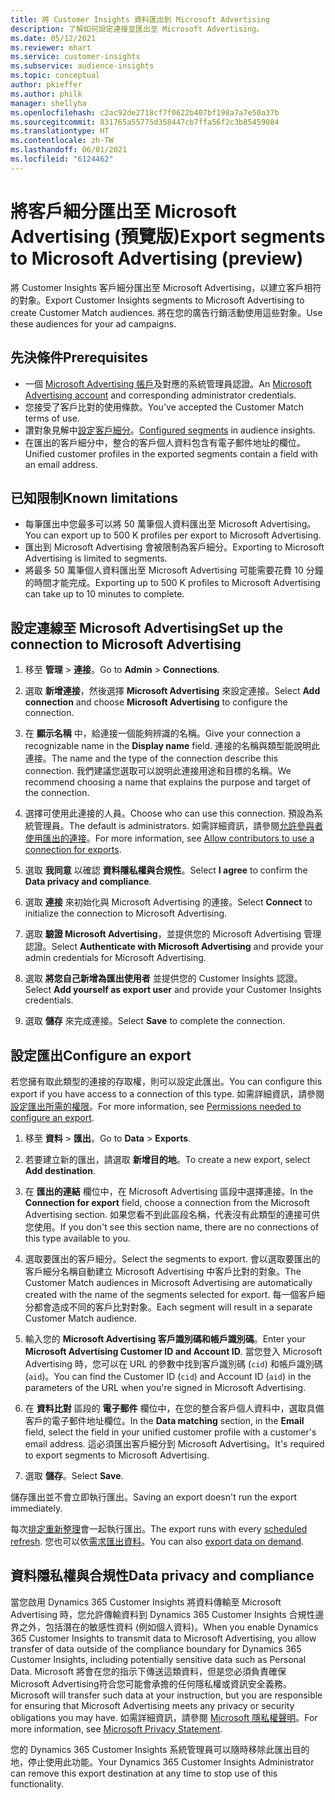 ```yaml
---
title: 將 Customer Insights 資料匯出到 Microsoft Advertising
description: 了解如何設定連接並匯出至 Microsoft Advertising。
ms.date: 05/12/2021
ms.reviewer: mhart
ms.service: customer-insights
ms.subservice: audience-insights
ms.topic: conceptual
author: pkieffer
ms.author: philk
manager: shellyha
ms.openlocfilehash: c2ac92de2718cf7f0622b407bf198a7a7e50a37b
ms.sourcegitcommit: 831765a55775d358447cb7ffa56f2c3b85459084
ms.translationtype: HT
ms.contentlocale: zh-TW
ms.lasthandoff: 06/01/2021
ms.locfileid: "6124462"
---
```

# <a name="export-segments-to-microsoft-advertising-preview"></a><span data-ttu-id="c1175-103">將客戶細分匯出至 Microsoft Advertising (預覽版)</span><span class="sxs-lookup"><span data-stu-id="c1175-103">Export segments to Microsoft Advertising (preview)</span></span>

<span data-ttu-id="c1175-104">將 Customer Insights 客戶細分匯出至 Microsoft Advertising，以建立客戶相符的對象。</span><span class="sxs-lookup"><span data-stu-id="c1175-104">Export Customer Insights segments to Microsoft Advertising to create Customer Match audiences.</span></span> <span data-ttu-id="c1175-105">將在您的廣告行銷活動使用這些對象。</span><span class="sxs-lookup"><span data-stu-id="c1175-105">Use these audiences for your ad campaigns.</span></span>

## <a name="prerequisites"></a><span data-ttu-id="c1175-106">先決條件</span><span class="sxs-lookup"><span data-stu-id="c1175-106">Prerequisites</span></span>

-   <span data-ttu-id="c1175-107">一個 [Microsoft Advertising 帳戶](https://ads.microsoft.com/)及對應的系統管理員認證。</span><span class="sxs-lookup"><span data-stu-id="c1175-107">An [Microsoft Advertising account](https://ads.microsoft.com/) and corresponding administrator credentials.</span></span>
-   <span data-ttu-id="c1175-108">您接受了客戶比對的使用條款。</span><span class="sxs-lookup"><span data-stu-id="c1175-108">You've accepted the Customer Match terms of use.</span></span> 
-   <span data-ttu-id="c1175-109">讚對象見解中[設定客戶細分](segments.md)。</span><span class="sxs-lookup"><span data-stu-id="c1175-109">[Configured segments](segments.md) in audience insights.</span></span>
-   <span data-ttu-id="c1175-110">在匯出的客戶細分中，整合的客戶個人資料包含有電子郵件地址的欄位。</span><span class="sxs-lookup"><span data-stu-id="c1175-110">Unified customer profiles in the exported segments contain a field with an email address.</span></span>

## <a name="known-limitations"></a><span data-ttu-id="c1175-111">已知限制</span><span class="sxs-lookup"><span data-stu-id="c1175-111">Known limitations</span></span>

- <span data-ttu-id="c1175-112">每筆匯出中您最多可以將 50 萬筆個人資料匯出至 Microsoft Advertising。</span><span class="sxs-lookup"><span data-stu-id="c1175-112">You can export up to 500 K profiles per export to Microsoft Advertising.</span></span>
- <span data-ttu-id="c1175-113">匯出到 Microsoft Advertising 會被限制為客戶細分。</span><span class="sxs-lookup"><span data-stu-id="c1175-113">Exporting to Microsoft Advertising is limited to segments.</span></span>
- <span data-ttu-id="c1175-114">將最多 50 萬筆個人資料匯出至 Microsoft Advertising 可能需要花費 10 分鐘的時間才能完成。</span><span class="sxs-lookup"><span data-stu-id="c1175-114">Exporting up to 500 K profiles to Microsoft Advertising can take up to 10 minutes to complete.</span></span> 


## <a name="set-up-the-connection-to-microsoft-advertising"></a><span data-ttu-id="c1175-115">設定連線至 Microsoft Advertising</span><span class="sxs-lookup"><span data-stu-id="c1175-115">Set up the connection to Microsoft Advertising</span></span>

1. <span data-ttu-id="c1175-116">移至 **管理** > **連接**。</span><span class="sxs-lookup"><span data-stu-id="c1175-116">Go to **Admin** > **Connections**.</span></span>

1. <span data-ttu-id="c1175-117">選取 **新增連接**，然後選擇 **Microsoft Advertising** 來設定連接。</span><span class="sxs-lookup"><span data-stu-id="c1175-117">Select **Add connection** and choose **Microsoft Advertising** to configure the connection.</span></span>

1. <span data-ttu-id="c1175-118">在 **顯示名稱** 中，給連接一個能夠辨識的名稱。</span><span class="sxs-lookup"><span data-stu-id="c1175-118">Give your connection a recognizable name in the **Display name** field.</span></span> <span data-ttu-id="c1175-119">連接的名稱與類型能說明此連接。</span><span class="sxs-lookup"><span data-stu-id="c1175-119">The name and the type of the connection describe this connection.</span></span> <span data-ttu-id="c1175-120">我們建議您選取可以說明此連接用途和目標的名稱。</span><span class="sxs-lookup"><span data-stu-id="c1175-120">We recommend choosing a name that explains the purpose and target of the connection.</span></span>

1. <span data-ttu-id="c1175-121">選擇可使用此連接的人員。</span><span class="sxs-lookup"><span data-stu-id="c1175-121">Choose who can use this connection.</span></span> <span data-ttu-id="c1175-122">預設為系統管理員。</span><span class="sxs-lookup"><span data-stu-id="c1175-122">The default is administrators.</span></span> <span data-ttu-id="c1175-123">如需詳細資訊，請參閱[允許參與者使用匯出的連接](connections.md#allow-contributors-to-use-a-connection-for-exports)。</span><span class="sxs-lookup"><span data-stu-id="c1175-123">For more information, see [Allow contributors to use a connection for exports](connections.md#allow-contributors-to-use-a-connection-for-exports).</span></span>

1. <span data-ttu-id="c1175-124">選取 **我同意** 以確認 **資料隱私權與合規性**。</span><span class="sxs-lookup"><span data-stu-id="c1175-124">Select **I agree** to confirm the **Data privacy and compliance**.</span></span>

1. <span data-ttu-id="c1175-125">選取 **連接** 來初始化與 Microsoft Advertising 的連接。</span><span class="sxs-lookup"><span data-stu-id="c1175-125">Select **Connect** to initialize the connection to Microsoft Advertising.</span></span>

1. <span data-ttu-id="c1175-126">選取 **驗證 Microsoft Advertising**，並提供您的 Microsoft Advertising 管理認證。</span><span class="sxs-lookup"><span data-stu-id="c1175-126">Select **Authenticate with Microsoft Advertising** and provide your admin credentials for Microsoft Advertising.</span></span>

1. <span data-ttu-id="c1175-127">選取 **將您自己新增為匯出使用者** 並提供您的 Customer Insights 認證。</span><span class="sxs-lookup"><span data-stu-id="c1175-127">Select **Add yourself as export user** and provide your Customer Insights credentials.</span></span>

1. <span data-ttu-id="c1175-128">選取 **儲存** 來完成連接。</span><span class="sxs-lookup"><span data-stu-id="c1175-128">Select **Save** to complete the connection.</span></span>

## <a name="configure-an-export"></a><span data-ttu-id="c1175-129">設定匯出</span><span class="sxs-lookup"><span data-stu-id="c1175-129">Configure an export</span></span>

<span data-ttu-id="c1175-130">若您擁有取此類型的連接的存取權，則可以設定此匯出。</span><span class="sxs-lookup"><span data-stu-id="c1175-130">You can configure this export if you have access to a connection of this type.</span></span> <span data-ttu-id="c1175-131">如需詳細資訊，請參閱[設定匯出所需的權限](export-destinations.md#set-up-a-new-export)。</span><span class="sxs-lookup"><span data-stu-id="c1175-131">For more information, see [Permissions needed to configure an export](export-destinations.md#set-up-a-new-export).</span></span>

1. <span data-ttu-id="c1175-132">移至 **資料** > **匯出**。</span><span class="sxs-lookup"><span data-stu-id="c1175-132">Go to **Data** > **Exports**.</span></span>

1. <span data-ttu-id="c1175-133">若要建立新的匯出，請選取 **新增目的地**。</span><span class="sxs-lookup"><span data-stu-id="c1175-133">To create a new export, select **Add destination**.</span></span>

1. <span data-ttu-id="c1175-134">在 **匯出的連結** 欄位中，在 Microsoft Advertising 區段中選擇連接。</span><span class="sxs-lookup"><span data-stu-id="c1175-134">In the **Connection for export** field, choose a connection from the Microsoft Advertising section.</span></span> <span data-ttu-id="c1175-135">如果您看不到此區段名稱，代表沒有此類型的連接可供您使用。</span><span class="sxs-lookup"><span data-stu-id="c1175-135">If you don't see this section name, there are no connections of this type available to you.</span></span>

1. <span data-ttu-id="c1175-136">選取要匯出的客戶細分。</span><span class="sxs-lookup"><span data-stu-id="c1175-136">Select the segments to export.</span></span> <span data-ttu-id="c1175-137">會以選取要匯出的客戶細分名稱自動建立 Microsoft Advertising 中客戶比對的對象。</span><span class="sxs-lookup"><span data-stu-id="c1175-137">The Customer Match audiences in Microsoft Advertising are automatically created with the name of the segments selected for export.</span></span> <span data-ttu-id="c1175-138">每一個客戶細分都會造成不同的客戶比對對象。</span><span class="sxs-lookup"><span data-stu-id="c1175-138">Each segment will result in a separate Customer Match audience.</span></span> 

1. <span data-ttu-id="c1175-139">輸入您的 **Microsoft Advertising 客戶識別碼和帳戶識別碼**。</span><span class="sxs-lookup"><span data-stu-id="c1175-139">Enter your **Microsoft Advertising Customer ID and Account ID**.</span></span> <span data-ttu-id="c1175-140">當您登入 Microsoft Advertising 時，您可以在 URL 的參數中找到客戶識別碼 (`cid`) 和帳戶識別碼 (`aid`)。</span><span class="sxs-lookup"><span data-stu-id="c1175-140">You can find the Customer ID (`cid`) and Account ID (`aid`) in the parameters of the URL when you're signed in Microsoft Advertising.</span></span>

1. <span data-ttu-id="c1175-141">在 **資料比對** 區段的 **電子郵件** 欄位中，在您的整合客戶個人資料中，選取具備客戶的電子郵件地址欄位。</span><span class="sxs-lookup"><span data-stu-id="c1175-141">In the **Data matching** section, in the **Email** field, select the field in your unified customer profile with a customer's email address.</span></span> <span data-ttu-id="c1175-142">這必須匯出客戶細分到 Microsoft Advertising。</span><span class="sxs-lookup"><span data-stu-id="c1175-142">It's required to export segments to Microsoft Advertising.</span></span>

1. <span data-ttu-id="c1175-143">選取 **儲存**。</span><span class="sxs-lookup"><span data-stu-id="c1175-143">Select **Save**.</span></span>

<span data-ttu-id="c1175-144">儲存匯出並不會立即執行匯出。</span><span class="sxs-lookup"><span data-stu-id="c1175-144">Saving an export doesn't run the export immediately.</span></span>

<span data-ttu-id="c1175-145">每次[排定重新整理](system.md#schedule-tab)會一起執行匯出。</span><span class="sxs-lookup"><span data-stu-id="c1175-145">The export runs with every [scheduled refresh](system.md#schedule-tab).</span></span> <span data-ttu-id="c1175-146">您也可以依[需求匯出資料](export-destinations.md#run-exports-on-demand)。</span><span class="sxs-lookup"><span data-stu-id="c1175-146">You can also [export data on demand](export-destinations.md#run-exports-on-demand).</span></span> 


## <a name="data-privacy-and-compliance"></a><span data-ttu-id="c1175-147">資料隱私權與合規性</span><span class="sxs-lookup"><span data-stu-id="c1175-147">Data privacy and compliance</span></span>

<span data-ttu-id="c1175-148">當您啟用 Dynamics 365 Customer Insights 將資料傳輸至 Microsoft Advertising 時，您允許傳輸資料到 Dynamics 365 Customer Insights 合規性邊界之外，包括潛在的敏感性資料 (例如個人資料)。</span><span class="sxs-lookup"><span data-stu-id="c1175-148">When you enable Dynamics 365 Customer Insights to transmit data to Microsoft Advertising, you allow transfer of data outside of the compliance boundary for Dynamics 365 Customer Insights, including potentially sensitive data such as Personal Data.</span></span> <span data-ttu-id="c1175-149">Microsoft 將會在您的指示下傳送這類資料，但是您必須負責確保 Microsoft Advertising符合您可能會承擔的任何隱私權或資訊安全義務。</span><span class="sxs-lookup"><span data-stu-id="c1175-149">Microsoft will transfer such data at your instruction, but you are responsible for ensuring that Microsoft Advertising meets any privacy or security obligations you may have.</span></span> <span data-ttu-id="c1175-150">如需詳細資訊，請參閱 [Microsoft 隱私權聲明](https://go.microsoft.com/fwlink/?linkid=396732)。</span><span class="sxs-lookup"><span data-stu-id="c1175-150">For more information, see [Microsoft Privacy Statement](https://go.microsoft.com/fwlink/?linkid=396732).</span></span>

<span data-ttu-id="c1175-151">您的 Dynamics 365 Customer Insights 系統管理員可以隨時移除此匯出目的地，停止使用此功能。</span><span class="sxs-lookup"><span data-stu-id="c1175-151">Your Dynamics 365 Customer Insights Administrator can remove this export destination at any time to stop use of this functionality.</span></span>
